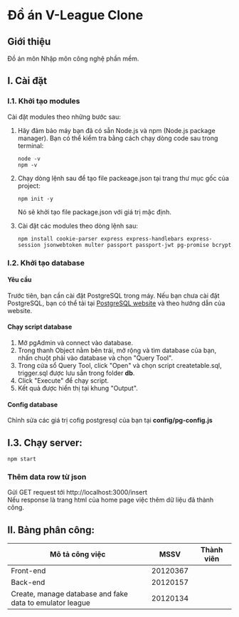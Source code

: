 
# Đồ án V-League Clone
## Giới thiệu
Đồ án môn Nhập môn công nghệ phần mềm.

## I. Cài đặt
###  I.1. Khởi tạo modules
Cài đặt modules theo những bước sau:  
<ol> 
<li>Hãy đảm bảo máy bạn đã có sẵn Node.js và npm (Node.js package manager). Bạn có thể kiểm tra bằng cách chạy dòng code sau trong terminal:   

```console 
node -v  
npm -v
```
<li>
Chạy dòng lệnh sau để tạo file packeage.json tại trang thư mục gốc của project:   

```console
npm init -y
```   
Nó sẽ khởi tạo file package.json với giá trị mặc định.  
<li> 
Cài đặt các modules theo dòng lệnh sau:   

```console
npm install cookie-parser express express-handlebars express-session jsonwebtoken multer passport passport-jwt pg-promise bcrypt
```
</li>
</ol>  

### I.2. Khởi tạo database   
#### Yêu cầu  
Trước tiên, bạn cần cài đặt PostgreSQL trong máy. Nếu bạn chưa cài đặt PostgreSQL, bạn có thể tải tại <a href='https://www.postgresql.org/'>PostgreSQL website</a> và theo hướng dẫn của website.  
#### Chạy script database
<ol>
<li>Mở pgAdmin và connect vào database.</li>
<li>Trong thanh Object nằm bên trái, mở rộng và tìm database của bạn, nhấn chuột phải vào database và chọn "Query Tool".</li>
<li>Trong cửa sổ Query Tool, click "Open" và chọn script createtable.sql, trigger.sql được lưu sẵn trong folder <b>db</b>.</li>
<li>Click "Execute" để chạy script.</li>
<li> Kết quả được hiển thị tại khung "Output".</li>
</ol>    


####  Config database  

Chỉnh sửa các giá trị cofig postgresql của bạn tại  <b>config/pg-config.js</b>


## I.3. Chạy server:  
```console
npm start
```
### Thêm data row từ json
Gửi GET request tới http://localhost:3000/insert  
Nếu response là trang html của home page việc thêm dữ liệu đã thành công.
## II. Bảng phân công:
| Mô tả công việc | MSSV | Thành viên|
| --- | ----------- |-------|
| Front-end | 20120367 |
| Back-end | 20120157 |
|Create, manage database and fake data to emulator league|20120134|
